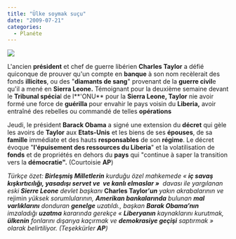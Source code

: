 ```yaml
---
title: "Ülke soymak suçu"
date: "2009-07-21"
categories: 
  - Planéte
---
```


![](/uploads/image/taylor.jpg)

L'ancien **président** et chef de guerre libérien **Charles Taylor** a défié quiconque de prouver qu'un compte en **banque** à son nom recèlerait des fonds **illicites**, ou des "**diamants de sang**" provenant de la **guerre civil**e qu'il a mené en **Sierra Leone.** Témoignant pour la deuxième semaine devant le **Tribunal spécia**l de l**'ONU** pour la **Sierra Leone, Taylor** nie avoir formé une force de **guérilla** pour envahir le pays voisin du **Liberia,** avoir entraîné des rebelles ou commandé de telles **opérations**

Jeudi, le président **Barack Obama** a signé une extension du **décret** qui gèle les avoirs de **Taylor** aux **Etats-Unis** et les biens de ses **épouses**, de sa **famille** immédiate et des hauts **responsables** de son **régime**. Le décret évoque "**l'épuisement des ressources du Liberia**" et la volatilisation de **fonds** et de propriétés en dehors du **pays** qui "continue à saper la transition vers la **démocratie".** (Courtoisie **AP**)

_Türkçe özet: **Birleşmiş Milletlerin** kurduğu özel mahkemede « **iç savaş kışkırtıcılığı, yasadışı servet ve  ve kanlı elmaslar »**  davası ile yargılanan eski **Sierre Leone** devlet başkanı_ **Charles Taylor’**_**un** yakın akrabalarının ve_ rejimin _yüksek sorumlularının, **Amerikan bankalarında** bulunan **mal varlıklarını** donduran **genelge** uzatıldı., başkan **Barak Obama’nın** imzaladığı **uzatma** kararında gerekçe « **Liberyanın** kaynaklarını kurutmak, **ülkenin** fonlarını dışarıya kaçırmak ve **demokrasiye geçişi** saptırmak » olarak belirtiliyor. (Teşekkürler **AP**)_
